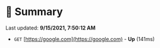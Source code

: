 # 📖 Summary
Last updated: **9/15/2021, 7:50:12 AM**

- `GET` [https://google.com](https://google.com) - **Up** (141ms)
